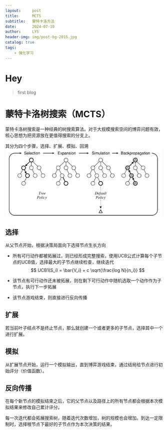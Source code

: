 ```yaml
---
layout:     post
title:      MCTS
subtitle:   蒙特卡洛方法
date:       2024-07-10
author:     LYS
header-img: img/post-bg-2015.jpg
catalog: true
tags:
    - 强化学习
---
```

# Hey
>first blog

# 蒙特卡洛树搜索（MCTS）
蒙特卡洛树搜索是一种经典的树搜索算法。对于大规模搜索空间的博弈问题有效，核心思想为把资源放在更值得搜索的分支上。

其分为四个步骤，选择、扩展、模拟、回溯
![](https://github.com/linyuanshen114/picx-images-hosting/raw/master/MCTS.4uav8hz89l.png)

## 选择
从父节点开始，根据决策局面向下选择节点生长方向
- 所有可行动作都被拓展过，则已经形成完整搜索，使用UCB公式计算每个子节点的UCB值，选择最大的子节点继续检查，继续迭代
  $$ UCB1(S_i) = \bar{V_i} + c \sqrt{\frac{log N}{n_i}} $$

- 该节点有可行动作还未被拓展，则在剩下可行动作中随机选取一个动作作为子节点，执行下一步拓展

- 该节点游戏结束，则直接进行反向传播

## 扩展
若当前叶子结点不是终止节点，那么就创建一个或者更多的子节点，选择其中一个进行扩展。

## 模拟
从扩展节点开始，运行一个模拟输出，直到博弈游戏结束，通过结局给节点进行初始评分（价值函数）。
## 反向传播
在每个新节点的模拟结束之后，它的父节点以及路径上的所有节点都会根据本次模拟结果来修改自己累计评分。

每一次迭代都会拓展搜索树，随着迭代次数增加，树的规模也会增加。到达一定限制时，选择根节点下最好的子节点作为本次决策的结果。
